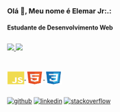 ### Olá 👋, Meu nome é Elemar Jr:.:
#### Estudante de Desenvolvimento Web

##

<div>
  <a href="https://github.com/Hyerus777">
  <img height="180em" src="https://github-readme-stats.vercel.app/api?username=Hyerus777&show_icons=true&theme=vue-dark&include_all_commits=true&count_private=true"/>
  <img height="180em" src="https://github-readme-stats.vercel.app/api/top-langs/?username=Hyerus777&layout=compact&langs_count=16&theme=vue-dark"/>
</div>

##
  
  <div style="display: inline_block"><br>
  <img align="center" alt="Elemar-Js" height="30" width="40" src="https://raw.githubusercontent.com/devicons/devicon/master/icons/javascript/javascript-plain.svg">
  <img align="center" alt="Elemar-HTML" height="30" width="40" src="https://raw.githubusercontent.com/devicons/devicon/master/icons/html5/html5-original.svg">
  <img align="center" alt="Elemar-CSS" height="30" width="40" src="https://raw.githubusercontent.com/devicons/devicon/master/icons/css3/css3-original.svg">
</div>
  
##


[<img src='https://cdn.jsdelivr.net/npm/simple-icons@3.0.1/icons/github.svg' alt='github' height='40'>](https://github.com/https://github.com/Hyerus777)  [<img src='https://cdn.jsdelivr.net/npm/simple-icons@3.0.1/icons/linkedin.svg' alt='linkedin' height='40'>](https://www.linkedin.com/in/https://www.linkedin.com/in/elemar-dos-santos-j%C3%BAnior-a2a4351a5//)  [<img src='https://cdn.jsdelivr.net/npm/simple-icons@3.0.1/icons/stackoverflow.svg' alt='stackoverflow' height='40'>](https://stackoverflow.com/users/236381)  


